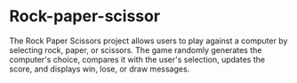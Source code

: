 # Rock-paper-scissor
The Rock Paper Scissors project allows users to play against a computer by selecting rock,                          paper, or scissors. The game randomly generates the computer's choice, compares it with the user's selection,  updates the score, and displays win, lose, or draw messages.
